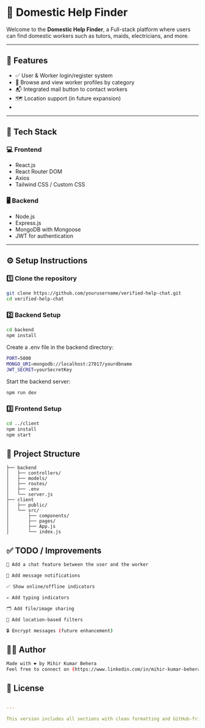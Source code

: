 # 🧹 Domestic Help Finder 

Welcome to the **Domestic Help Finder**, a Full-stack platform where users can find domestic workers such as tutors, maids, electricians, and more.

---

## 🚀 Features

- ✅ User & Worker login/register system
- 📂 Browse and view worker profiles by category
- 📬 Integrated mail button to contact workers
- 🗺️ Location support (in future expansion)
- 
---

## 🔧 Tech Stack

### 💻 Frontend
- React.js
- React Router DOM
- Axios
- Tailwind CSS / Custom CSS

### 🖥 Backend
- Node.js
- Express.js
- MongoDB with Mongoose
- JWT for authentication

---

## ⚙️ Setup Instructions

### 1️⃣ Clone the repository

```bash
git clone https://github.com/yourusername/verified-help-chat.git
cd verified-help-chat
```
### 2️⃣ Backend Setup
```bash
cd backend
npm install
```
Create a .env file in the backend directory:
```bash
PORT=5000
MONGO_URI=mongodb://localhost:27017/yourdbname
JWT_SECRET=yourSecretKey
```
Start the backend server:
```bash
npm run dev
```
### 3️⃣ Frontend Setup
```bash
cd ../client
npm install
npm start
```
## 📁 Project Structure
```pgsql
├── backend
│   ├── controllers/
│   ├── models/
│   ├── routes/
│   ├── .env
│   └── server.js
├── client
│   ├── public/
│   └── src/
│       ├── components/
│       ├── pages/
│       ├── App.js
│       └── index.js
```

## ✅ TODO / Improvements

```bash
💬 Add a chat feature between the user and the worker

🔔 Add message notifications

✅ Show online/offline indicators

✍️ Add typing indicators

🗂 Add file/image sharing

📍 Add location-based filters

🔒 Encrypt messages (future enhancement)
```

## 🧑‍💻 Author
```bash
Made with ❤️ by Mihir Kumar Behera
Feel free to connect on (https://www.linkedin.com/in/mihir-kumar-behera-b59a12291?utm_source=share&utm_campaign=share_via&utm_content=profile&utm_medium=android_app) or contribute to this repo.
```

## 📜 License
```yaml

---

This version includes all sections with clean formatting and GitHub-friendly Markdown. Let me know if you want to add [screenshots, video demos, or deployment instructions](f) next!
```
